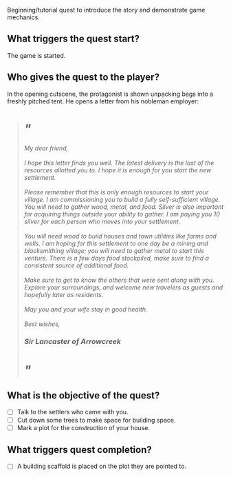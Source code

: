 Beginning/tutorial quest to introduce the story and demonstrate game mechanics.

## What triggers the quest start? 
The game is started.
## Who gives the quest to the player?
In the opening cutscene, the protagonist is shown unpacking bags into a freshly pitched tent. He opens a letter from his nobleman employer: 

<blockquote>
<i>
<h1><i>"</i></h1>
My dear friend, 
<br><br>
I hope this letter finds you well. The latest delivery is the last of the resources allotted you to. I hope it is enough for you start the new settlement.
<br><br>
Please remember that this is only enough resources to start your village. I am commissioning you to build a fully self-sufficient village. You will need to gather wood, metal, and food. Silver is also important for acquiring things outside your ability to gather. I am paying you 10 silver for each person who moves into your settlement. 
<br><br>
You will need wood to build houses and town utilities like farms and wells. I am hoping for this settlement to one day be a mining and blacksmithing village; you will need to gather metal to start this venture. There is a few days food stockpiled, make sure to find a consistent source of additional food.
<br><br>
Make sure to get to know the others that were sent along with you. Explore your surroundings, and welcome new travelers as guests and hopefully later as residents. 
<br><br>
May you and your wife stay in good health.
<br><br>
Best wishes, <br>
<h3><i>Sir Lancaster of Arrowcreek</i></h3>
<h1><i>"</i></h1>
</i>
</blockquote>

## What is the objective of the quest?
- [ ] Talk to the settlers who came with you. 
- [ ] Cut down some trees to make space for building space. 
- [ ] Mark a plot for the construction of your house. 
## What triggers quest completion?
- [ ] A building scaffold is placed on the plot they are pointed to.